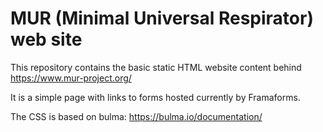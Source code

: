 # MUR (Minimal Universal Respirator) web site

This repository contains the basic static HTML website content behind https://www.mur-project.org/

It is a simple page with links to forms hosted currently by Framaforms.

The CSS is based on bulma: https://bulma.io/documentation/

